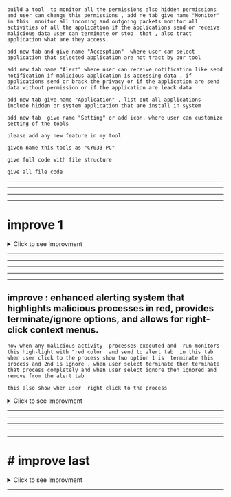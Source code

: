 ```


build a tool  to monitor all the permissions also hidden permissions and user can change this permissions , add ne tab give name "Monitor" in this  monitor all incoming and outgoing packets monitor all activities of all the application if the applications send or receive malicious data user can terminate or stop  that , also tract application what are they access.

add new tab and give name "Accesption"  where user can select application that selected application are not tract by our tool

add new tab name "Alert" where user can receive notification like send notification if malicious application is accessing data , if applications send or brack the privacy or if the application are send data without permission or if the application are leack data

add new tab give name "Application" , list out all applications include hidden or system application that are install in system

add new tab  give name "Setting" or add icon, where user can customize setting of the tools

please add any new feature in my tool

given name this tools as "CY033-PC"

give full code with file structure

give all file code

```



---
---
---
---

#    improve 1




<details>
  <summary>Click to see Improvment</summary>

---
---

</details>

---

















---
---
---
---
##  improve : enhanced alerting system that highlights malicious processes in red, provides terminate/ignore options, and allows for right-click context menus. 
```
now when any malicious activity  processes executed and  run monitors this high-light with "red color  and send to alert tab  in this tab when user click to the process show two option 1 is  terminate this process and 2nd is ignore , when user select terminate then terminate that process completely and when user select ignore then ignored and remove from the alert tab 

this also show when user  right click to the process   
```


<details>
  <summary>Click to see Improvment</summary>

---
---

Okay, let's implement this enhanced alerting system that highlights malicious processes in red, provides terminate/ignore options, and allows for right-click context menus. This involves changes to the `activity_tracker.py`, `alert_tab.py`, and potentially the `main_window.py` or a shared utility file.

**High-Level Strategy:**

1.  **Modify `activity_tracker.py`:**
    *   Add logic to identify malicious processes (using a placeholder for AI, as before).
    *   Emit a signal when a malicious process is detected, passing the process information.

2.  **Modify `alert_tab.py`:**
    *   Use a `QListWidget` to display alerts with colored entries for malicious processes.
    *   Create context menu (right-click) options for terminate and ignore.
    *   Implement the terminate and ignore actions.

**Updated Code:**

**1. `core/activity_tracker.py` (Modified):**

```python
import psutil
import time
import threading
import platform
from PyQt5.QtCore import pyqtSignal, QObject

class ActivityTrackerSignals(QObject):
    malicious_process = pyqtSignal(dict)

class ActivityTracker:
    def __init__(self, main_window, config):
        self.main_window = main_window
        self.config = config
        self.stop_tracker = False
        self.data = {}
        self.signals = ActivityTrackerSignals()  # Initialize signals


    def start_tracking(self):
         self.stop_tracker = False
         threading.Thread(target=self.track_activities,daemon=True).start()

    def stop_tracking(self):
        self.stop_tracker = True

    def track_activities(self):
        while not self.stop_tracker:
            for process in psutil.process_iter(['pid', 'name', 'exe', 'username', 'cpu_percent', 'memory_info']):
                process_info = process.info
                if process_info['name'] not in self.config['excluded_apps']:
                    if process_info['name'] not in self.data:
                        self.data[process_info['name']] = []
                    if process_info not in self.data[process_info['name']]:
                           self.data[process_info['name']].append(process_info)
                           self.main_window.monitor_tab.update_monitor_data(f"Activity: {process_info['name']} start at {time.ctime()}\n")
                           if self.is_malicious(process_info):
                                self.signals.malicious_process.emit(process_info)

                    # Track Resource Usage Example: CPU, Memory.
                    cpu_percent = process_info['cpu_percent']
                    memory_info = process_info['memory_info']
                    memory_usage_mb = memory_info.rss / 1024 / 1024 if memory_info else "N/A"
                    self.main_window.monitor_tab.update_monitor_data(f"Process {process_info['name']} CPU {cpu_percent}% Memory:{memory_usage_mb}MB \n")
                    if platform.system() == "Linux":
                        open_files = process.open_files()
                        for file in open_files:
                            self.main_window.monitor_tab.update_monitor_data(f"Process {process_info['name']} File accessed: {file.path}\n")

            time.sleep(2)  # Check every 2 seconds


    def get_app_activities(self, app_name):
        # Implement actual activity tracking
        if app_name in self.data:
            return self.data[app_name]
        return []

    def is_malicious(self, process_info):
        # Implement your actual AI-based malicious detection logic here.
        # This is a placeholder for demonstration.

        if "malware" in process_info['name'].lower():
            return True  # Example: detect based on process name.
        return False
```

**2. `ui/alert_tab.py` (Modified):**

```python
from PyQt5.QtWidgets import QWidget, QVBoxLayout, QListWidget, QMenu, QAction, QAbstractItemView
from PyQt5.QtGui import QColor
import psutil

class AlertTab(QWidget):
    def __init__(self):
        super().__init__()
        layout = QVBoxLayout()
        self.alert_list = QListWidget()
        self.alert_list.setContextMenuPolicy(Qt.CustomContextMenu)
        self.alert_list.customContextMenuRequested.connect(self.open_menu)
        self.alert_list.setSelectionMode(QAbstractItemView.SingleSelection)
        layout.addWidget(self.alert_list)
        self.setLayout(layout)
        self.ignored_processes = set()


    def add_alert(self, process_info, is_malicious=False):
        item_text = f"Process: {process_info['name']} (PID: {process_info['pid']})"
        item = QListWidgetItem(item_text)

        if is_malicious:
            item.setForeground(QColor("red"))

        item.setData(Qt.UserRole, process_info)  # Store process info.
        self.alert_list.addItem(item)

    def open_menu(self, position):
        selected_item = self.alert_list.itemAt(position)
        if selected_item:
            process_info = selected_item.data(Qt.UserRole)
            menu = QMenu()
            terminate_action = QAction("Terminate Process", self)
            ignore_action = QAction("Ignore Process", self)

            terminate_action.triggered.connect(lambda: self.terminate_process(process_info, selected_item))
            ignore_action.triggered.connect(lambda: self.ignore_process(process_info, selected_item))

            menu.addAction(terminate_action)
            menu.addAction(ignore_action)
            menu.exec_(self.alert_list.mapToGlobal(position))

    def terminate_process(self, process_info, selected_item):
        try:
            process = psutil.Process(process_info['pid'])
            process.terminate()
            self.alert_list.takeItem(self.alert_list.row(selected_item))  # Remove from list.
        except psutil.NoSuchProcess:
            print("Process already terminated.")
        except Exception as e:
            print(f"Error terminating process: {e}")

    def ignore_process(self, process_info, selected_item):
        self.ignored_processes.add(process_info['pid'])
        self.alert_list.takeItem(self.alert_list.row(selected_item))  # Remove from list.

```

**3. `ui/main_window.py` (Modified):**

```python
import sys
from PyQt5.QtWidgets import QMainWindow, QTabWidget
from ui.monitor_tab import MonitorTab
from ui.exception_tab import ExceptionTab
from ui.alert_tab import AlertTab
from ui.application_tab import ApplicationTab
from ui.settings_tab import SettingsTab
from ui.permission_tab import PermissionTab
from ui.networking_tab import NetworkingTab # import networking Tab
from PyQt5 import QtGui
from core.packet_monitor import PacketMonitor
from core.activity_tracker import ActivityTracker
from core.app_list_manager import AppListManager
from PyQt5.QtWidgets import QListWidgetItem
from PyQt5.QtGui import QColor
from PyQt5.QtCore import Qt


class MainWindow(QMainWindow):
    def __init__(self, config):
        super().__init__()

        self.config = config
        self.setWindowTitle("CY033-PC")
        self.setGeometry(100, 100, 800, 600)
        self.setWindowIcon(QtGui.QIcon('assets/icon.png'))

        self.tabs = QTabWidget()
        self.setCentralWidget(self.tabs)

        self.monitor_tab = MonitorTab(self)
        self.exception_tab = ExceptionTab(config, self)
        self.alert_tab = AlertTab()
        self.application_tab = ApplicationTab()
        self.settings_tab = SettingsTab(config,self)
        self.permission_tab = PermissionTab()
        self.networking_tab = NetworkingTab(self)

        self.tabs.addTab(self.monitor_tab, "Monitor")
        self.tabs.addTab(self.exception_tab, "Exception")
        self.tabs.addTab(self.alert_tab, "Alert")
        self.tabs.addTab(self.application_tab, "Application")
        self.tabs.addTab(self.settings_tab, "Settings")
        self.tabs.addTab(self.permission_tab, "Permission Management")
        self.tabs.addTab(self.networking_tab, "Networking")

        #Initialize PacketMonitor and ActivityTracker here
        self.packet_monitor = PacketMonitor(self, self.config)
        self.activity_tracker = ActivityTracker(self,self.config)
        self.app_list_manager = AppListManager()

        # Connect malicious process signal to alert tab
        self.activity_tracker.signals.malicious_process.connect(self.alert_tab.add_alert)

        # Start Monitoring
        self.start_monitoring()
        self.update_app_list()

    def start_monitoring(self):
        self.packet_monitor.start_monitoring()
        self.activity_tracker.start_tracking()

    def closeEvent(self, event):
         self.packet_monitor.stop_monitoring()
         self.activity_tracker.stop_tracking()
         event.accept()

    def update_app_list(self):
         self.permission_tab.update_app_list(self.app_list_manager.get_installed_apps())

```

**4. All other files remain unchanged**

**Key Changes:**

*   **`core/activity_tracker.py`:**
    *   Added `ActivityTrackerSignals` class with `malicious_process` signal to communicate with the GUI thread.
    *   `track_activities()` now calls `is_malicious()` and emits `signals.malicious_process.emit(process_info)` if a malicious process is detected.
    *   Added a `is_malicious` function for detecting malicious processes, you must implement logic to detect malicious process.
*   **`ui/alert_tab.py`:**
    *   Replaced `QTextEdit` with a `QListWidget` for managing alerts as individual items.
    *   `add_alert()` adds an alert to the list, coloring it red if `is_malicious` is True.
    *   `open_menu()` creates a context menu with "Terminate Process" and "Ignore Process" actions.
    *   `terminate_process()` terminates the process and removes it from the alert list.
    *   `ignore_process()` adds the PID to a set of ignored processes and removes it from the alert list.
*   **`ui/main_window.py`:**
    *   Connect the `malicious_process` signal from the activity tracker to the `add_alert` method in the alert tab:
        *   `self.activity_tracker.signals.malicious_process.connect(self.alert_tab.add_alert)`

**How to Run:**

1.  **Save Files:** Make sure all code snippets are saved in the correct files in the directory structure.
2.  **Install:** `pip install PyQt5 scapy psutil`
3.  **Run:** Execute `python main.py`.

**Verification:**

1.  Run the application.
2.  The program should start monitoring processes, and if the `activity_tracker` find malicious process it emit the signal.
3.  Go to the alert tab, the `add_alert` connect with the signal, and the `add_alert` method add the malicious process in the list with red color.
4.  Right-click on an alert in the list. You should see a context menu with "Terminate Process" and "Ignore Process" options.
5.  Click "Terminate Process" to terminate it.
6.  Click "Ignore Process" to remove it from alert list.

**Important Considerations:**

*   **Permissions:** Terminating processes requires appropriate permissions. On some systems, you might need administrator/root privileges.
*   **AI Integration:**  The `is_malicious()` function is a placeholder. You need to implement AI-based malicious detection logic for it to be effective.
*   **Error Handling:**  Add more robust error handling, especially when terminating processes.
*   **User Experience:** Improve the user experience with more informative alerts, progress indicators for termination, and better visual cues.

This enhanced alerting system should provide a much more interactive and functional experience. Let me know if you have any other questions.



</details>

---



























---
---
---
---

#   # improve last




<details>
  <summary>Click to see Improvment</summary>

---
---

</details>

---




